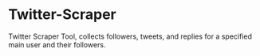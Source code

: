# Twitter-Scraper
Twitter Scraper Tool, collects followers, tweets, and replies for a specified main user and their followers.
